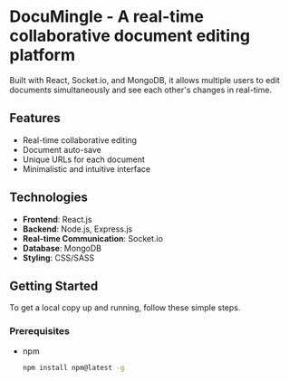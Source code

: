 # DocuMingle - A real-time collaborative document editing platform

 Built with React, Socket.io, and MongoDB, it allows multiple users to edit documents simultaneously and see each other's changes in real-time.

## Features

- Real-time collaborative editing
- Document auto-save
- Unique URLs for each document
- Minimalistic and intuitive interface

## Technologies

- **Frontend**: React.js
- **Backend**: Node.js, Express.js
- **Real-time Communication**: Socket.io
- **Database**: MongoDB
- **Styling**: CSS/SASS

## Getting Started

To get a local copy up and running, follow these simple steps.

### Prerequisites

- npm
  ```sh
  npm install npm@latest -g
